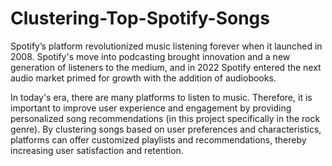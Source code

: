 # Clustering-Top-Spotify-Songs

Spotify’s platform revolutionized music listening forever
when it launched in 2008. Spotify's move into
podcasting brought innovation and a new generation of
listeners to the medium, and in 2022 Spotify entered the
next audio market primed for growth with the addition
of audiobooks.

In today's era, there are many platforms to listen to
music. Therefore, it is important to improve user
experience and engagement by providing personalized
song recommendations (in this project specifically in the
rock genre).
By clustering songs based on user preferences and
characteristics, platforms can offer customized playlists
and recommendations, thereby increasing user
satisfaction and retention.
